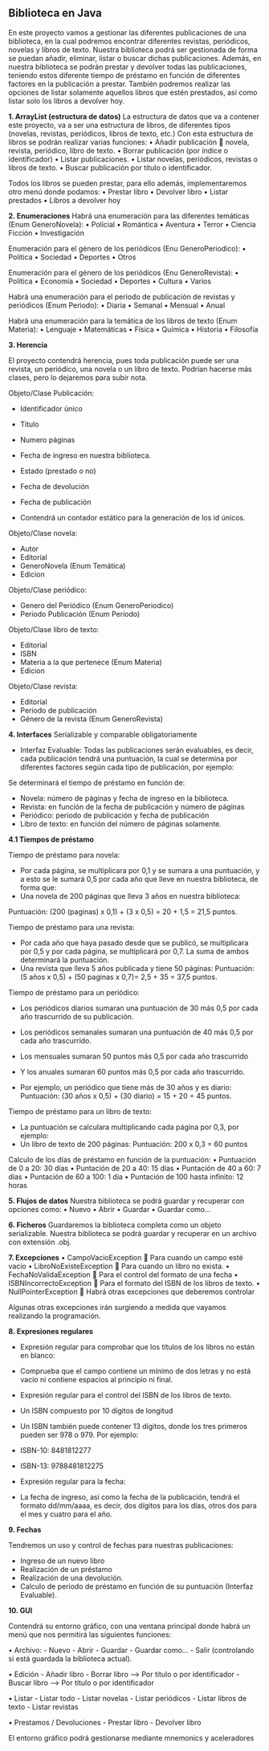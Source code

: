 
## Biblioteca en Java
En este proyecto vamos a gestionar las diferentes publicaciones de una biblioteca, en la cual podremos encontrar diferentes revistas, periódicos, novelas y libros de texto.
Nuestra biblioteca podrá ser gestionada de forma se puedan añadir, eliminar, listar o buscar dichas publicaciones.
Además, en nuestra biblioteca se podrán prestar y devolver todas las publicaciones, teniendo estos diferente tiempo de préstamo en función de diferentes factores en la publicación a prestar.
También podremos realizar las opciones de listar solamente aquellos libros que estén prestados, así como listar solo los libros a devolver hoy.

**1.	ArrayList (estructura de datos)**
La estructura de datos que va a contener este proyecto, va a ser una estructura de libros, de diferentes tipos (novelas, revistas, periódicos, libros de texto, etc.)
Con esta estructura de libros se podrán realizar varias funciones:
    • Añadir publicación  novela, revista, periódico, libro de texto.
    • Borrar publicación (por índice o identificador)
    • Listar publicaciones.
    • Listar novelas, periódicos, revistas o libros de texto.
    • Buscar publicación por título o identificador.

Todos los libros se pueden prestar, para ello además, implementaremos otro menú donde podamos:
    •	Prestar libro
    •	Devolver libro
    •	Listar prestados
    •	Libros a devolver hoy

**2.	Enumeraciones**
Habrá una enumeración para las diferentes temáticas 
(Enum GeneroNovela):
    •	Policial
    •	Romántica
    •	Aventura
    •	Terror
    •	Ciencia Ficción
    •	Investigación

Enumeración para el género de  los periódicos
(Enu GeneroPeriodico):
    •	Política
    •	Sociedad
    •	Deportes
    •	Otros

Enumeración para el género de  los periódicos
(Enu GeneroRevista):
    •	Política
    •	Economía
    •	Sociedad
    •	Deportes
    •	Cultura
    •	Varios

Habrá una enumeración para el periodo de publicación de revistas y periódicos (Enum Periodo):
    •	Diaria
    •	Semanal
    •	Mensual
    •	Anual

Habrá una enumeración para la temática de los libros de texto 
(Enum Materia):
    •	Lenguaje
    •	Matemáticas
    •	Física
    •	Química
    •	Historia
    •	Filosofía


**3.	Herencia**

El proyecto contendrá herencia, pues toda publicación puede ser una revista, un periódico, una novela o un libro de texto. Podrían hacerse más clases, pero lo dejaremos para subir nota.

Objeto/Clase Publicación:
- Identificador único
- Titulo
- Numero páginas
- Fecha de ingreso en nuestra biblioteca.
- Estado (prestado o no)
- Fecha de devolución
- Fecha de publicación


-	Contendrá un contador estático para la generación de los id únicos.


Objeto/Clase novela:
- Autor
- Editorial 
- GeneroNovela (Enum Temática)
- Edicion


Objeto/Clase periódico:
- Genero del Periódico (Enum GeneroPeriodico)
- Periodo Publicación (Enum Periodo)


Objeto/Clase libro de texto:
- Editorial
- ISBN
- Materia a la que pertenece (Enum Materia)
- Edicion


Objeto/Clase revista:
- Editorial
- Periodo de publicación
- Género de la revista (Enum GeneroRevista)



**4.	Interfaces**
Serializable y comparable obligatoriamente

-	Interfaz Evaluable:
Todas las publicaciones serán evaluables, es decir, cada publicación tendrá una puntuación, la cual se determina por diferentes factores según cada tipo de publicación, por ejemplo:
	
Se determinará el tiempo de préstamo en función de:
- Novela: número de páginas y fecha de ingreso en la biblioteca.
- Revista: en función de la fecha de publicación y número de páginas
- Periódico: periodo de publicación y fecha de publicación 
- Libro de texto: en función del número de páginas solamente.


**4.1 Tiempos de préstamo**

Tiempo de préstamo para novela:
-	Por cada página, se multiplicara por 0,1 y se sumara a una puntuación, y a esto se le sumará 0,5 por cada año que lleve en nuestra biblioteca, de forma que:
-   Una novela de 200 páginas que lleva 3 años en nuestra biblioteca:

Puntuación: (200 (paginas) x 0,1) + (3 x 0,5) = 20 + 1,5 = 21,5 puntos.

Tiempo de préstamo para una revista:
-	Por cada año que haya pasado desde que se publicó, se multiplicara por 0,5 y por cada página, se multiplicará por 0,7. La suma de ambos determinará la puntuación.
-	Una revista que lleva 5 años publicada y tiene 50 páginas:
Puntuación: (5 años x 0,5) + (50 paginas x 0,7)= 2,5 + 35 =  37,5 puntos.

Tiempo de préstamo para un periódico:
-	Los periódicos diarios sumaran una puntuación de 30 más 0,5 por cada año trascurrido de su publicación.
-	Los periódicos semanales sumaran una puntuación de 40 más 0,5 por cada año trascurrido.
-	Los mensuales sumaran 50 puntos más 0,5 por cada año trascurrido
-	Y los anuales sumaran 60 puntos más 0,5 por cada año trascurrido.

-	Por ejemplo, un periódico que tiene más de 30 años y es diario:
Puntuación: (30 años x 0,5) + (30 diario) =  15 + 20 =  45 puntos.

Tiempo de préstamo para un libro de texto:
-	La puntuación se calculara multiplicando cada página por 0,3, por ejemplo:
-	Un libro de texto de 200 páginas:
Puntuación: 200 x 0,3 = 60 puntos

Calculo de los días de préstamo en función de la puntuación:
•	Puntuación de 0 a 20: 30 días
•	Puntación de 20 a 40: 15 días
•	Puntación de 40 a 60: 7 días
•	Puntación de 60 a 100: 1 día
•	Puntación de 100 hasta infinito: 12 horas 


**5.	Flujos de datos**
Nuestra biblioteca se podrá guardar y recuperar con opciones como: 
•	Nuevo
•	Abrir
•	Guardar
•	Guardar como…

**6.	Ficheros**
Guardaremos la biblioteca completa como un objeto serializable.
Nuestra biblioteca se podrá guardar y recuperar en un archivo con extensión .obj.


**7.	Excepciones**
•	CampoVacioException  Para cuando un campo esté vacío
•	LibroNoExisteException  Para cuando un libro no exista.
•	FechaNoValidaException  Para el control del formato de una fecha
•	ISBNIncorrectoException  Para el formato del ISBN de los libros de texto.
•	NullPointerException  Habrá otras excepciones que deberemos controlar

Algunas otras excepciones irán surgiendo a medida que vayamos realizando la programación.

**8.	Expresiones regulares**

-	Expresión regular para comprobar que los títulos de los libros no están en blanco:
-	Comprueba que el campo contiene un mínimo de dos letras y no está vacío ni contiene espacios al principio ni final.

-	Expresión regular para el control del ISBN de los libros de texto.
-	Un ISBN compuesto por 10 dígitos de longitud

-	Un ISBN también puede contener 13 dígitos, donde los tres primeros pueden ser 978 o 979. Por ejemplo:

-	ISBN-10: 8481812277 
-	ISBN-13: 9788481812275

-	Expresión regular para la fecha:
-	La fecha de ingreso, asi como la fecha de la publicación, tendrá el formato dd/mm/aaaa, es decir, dos dígitos para los días, otros dos para el mes y cuatro para el año.



**9.	Fechas**

Tendremos un uso y control de fechas para nuestras publicaciones:
-	Ingreso de un nuevo libro
-	Realización de un préstamo 
-	Realización de una devolución.
-	Calculo de periodo de préstamo en función de su puntuación (Interfaz Evaluable).


**10.	GUI**

Contendrá su entorno gráfico, con una ventana principal donde habrá un menú que nos permitirá las siguientes funciones:

•	Archivo:
	-	Nuevo
	-	Abrir
	-	Guardar
	-	Guardar como…
	-	Salir (controlando si está guardada la biblioteca actual).

•	Edición
	-	Añadir libro
	-   Borrar libro --> Por título o por identificador
	-	Buscar libro --> Por título o por identificador

•	Listar
    -	Listar todo
    -	Listar novelas
    -	Listar periódicos
    -	Listar libros de texto
    -	Listar revistas

•	Prestamos / Devoluciones
    -	Prestar libro
    -	Devolver libro

El entorno gráfico podrá gestionarse mediante mnemonics y aceleradores

